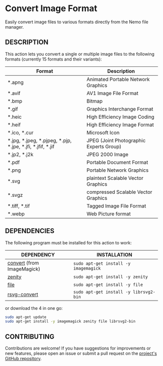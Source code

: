 # Convert Image Format

Easily convert image files to various formats directly from the Nemo file manager.

DESCRIPTION
-----------

This action lets you convert a single or multiple image files to the following formats (currently 15 formats and their variants):

| Format                                                             | Description                             |
| ------------------------------------------------------------------ | --------------------------------------- |
| *.apng                                                             | Animated Portable Network Graphics      |
| *.avif                                                             | AV1 Image File Format                   |
| *.bmp                                                              | Bitmap                                  |
| *.gif                                                              | Graphics Interchange Format             |
| *.heic                                                             | High Efficiency Image Coding            |
| *.heif                                                             | High Efficiency Image Format            |
| \*.ico, \*.cur                                                     | Microsoft Icon                          |
| \*.jpg, \*.jpeg, \*.pjpeg, \*.pjp, \*.jpe, \*.jfi, \*.jfif, \*.jif | JPEG (Joint Photographic Experts Group) |
| \*.jp2, \*.j2k                                                     | JPEG 2000 Image                         |
| *.pdf                                                              | Portable Document Format                |
| *.png                                                              | Portable Network Graphics               |
| *.svg                                                              | plaintext Scalable Vector Graphics      |
| *.svgz                                                             | compressed Scalable Vector Graphics     |
| \*.tiff, \*.tif                                                    | Tagged Image File Format                |
| *.webp                                                             | Web Picture format                      |

DEPENDENCIES
------------

The following program must be installed for this action to work:

| DEPENDENCY                                                                               | INSTALLATION                           |
| ---------------------------------------------------------------------------------------- | -------------------------------------- |
| [convert](https://imagemagick.org/) (from ImageMagick)                                   | `sudo apt-get install -y imagemagick`  |
| [zenity](https://help.gnome.org/users/zenity/stable/)                                    | `sudo apt-get install -y zenity`       |
| [file](https://man7.org/linux/man-pages/man1/file.1.html)                                | `sudo apt-get install -y file`         |
| [rsvg-convert](https://manpages.ubuntu.com/manpages/kinetic/en/man1/rsvg-convert.1.html) | `sudo apt-get install -y librsvg2-bin` |

or download the 4 in one go:

```sh
sudo apt-get update
sudo apt-get install -y imagemagick zenity file librsvg2-bin
```

CONTRIBUTING
------------

Contributions are welcome! If you have suggestions for improvements or new features, please open an issue or submit a pull request on the [project's GitHub repository](https://github.com/linuxmint/cinnamon-spices-actions).
